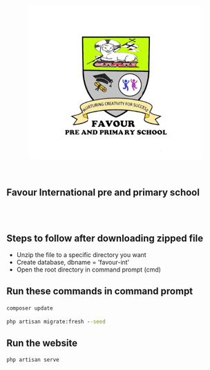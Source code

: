 <p align="center"><img src="public/image/logo/logo.png" width="400" style="background: white"></p>
<br>

## Favour International pre and primary school

<br></br>

## Steps to follow after downloading zipped file
- Unzip the file to a specific directory you want
- Create database, dbname = 'favour-int' 
- Open the root directory in command prompt (cmd)

## Run these commands in command prompt
```bat
composer update
```

```bat
php artisan migrate:fresh --seed
```

## Run the website
```bat
php artisan serve
```